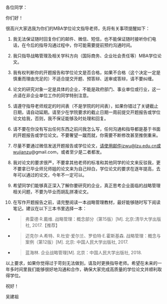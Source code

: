 各位同学：

你们好！

很高兴大家选我为你们的MBA学位论文指导老师，先将有关事项提醒如下：

1. 我无法保证随时回复你们的邮件、微信、短信，也不能保证随时接听你们电话，在今后的指导沟通过程中，你可能需要提前预约沟通时间。

2. 我只指导战略管理及相关学科方向（国际商务、企业社会责任等）MBA学位论文。

3. 我有权判断你的开题报告和学位论文是否合格，如果不合格（这个决定一定是慎重而理由充足的）不适合提交开题、预答辩、送审或答辩，请不要纠缠。

4. 论文的研究对象一定是具体的企业，不能是政府部门、事业单位或行业，这一点请在非企业单位工作的同学特别注意。

5. 请遵守指导老师规定的时间表（不是学院的时间表），如果你错过了关键截止日期，请自动延期。请至少在学院要求的截止日期一周前提交开题报告或学位论文给我，否则，我不保证能够及时处理和回复。

6. 请不要在你没有写出任何东西之前问我怎么写，任何沟通和指导都是基于书面的开题报告或学位论文。不要奢望一蹴而就，你需要不断修改甚至推倒重来。

7. 尽量不要通过微信发送开题报告或学位论文，请使用邮件jzwu@lzu.edu.cn或wujianzu@gmail.com，或者至少是二者都发。

8. 我对论文的要求很严，不要拿其他老师的标准和其他同学的论文来反驳我，更不要拿已毕业师兄师姐的论文来为自己辩白，学位论文的要求在逐年提高，去年可以通过的论文，今年不一定可以。

9. 希望同学们能够真正深入了解你要研究的企业，真正思考企业面临的战略管理相关问题，不要为毕业而胡乱拼凑论文。

10. 在写作开题报告之前，请完整阅读一本战略管理教材，最好能够随时写下阅读笔记。建议在以下三本书里选择一本：

* > 弗雷德·R.戴维. 战略管理：概念部分（第15版）[M]. 北京:清华大学出版社, 2017.【推荐】
* > 迈克尔·A.希特、R.杜安·爱尔兰、罗伯特·E.霍斯基森. 战略管理：概念与案例（第12版）[M]. 北京: 中国人民大学出版社, 2017.
* > 蓝海林. 企业战略管理[M]. 北京：中国人民大学出版社, 2018.

以上要求，如果你觉得过于苛刻无法做到，请及时更换指导老师。希望在未来的一年多时间里我们能够很好地沟通和合作，确保大家完成高质量的学位论文并顺利取得学位。

祝好！

吴建祖
